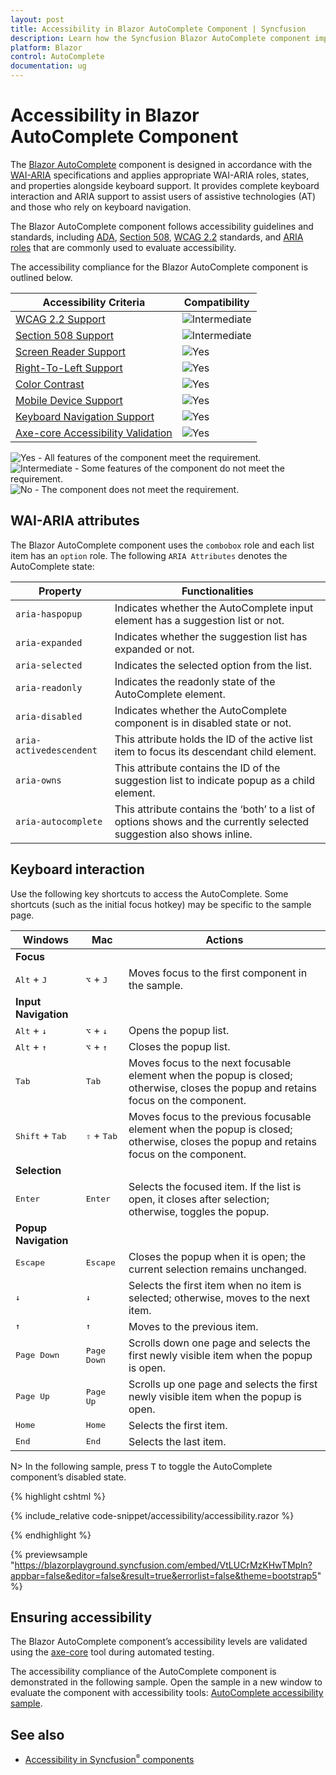 ```yaml
---
layout: post
title: Accessibility in Blazor AutoComplete Component | Syncfusion
description: Learn how the Syncfusion Blazor AutoComplete component implements accessibility, including WAI-ARIA roles and states, keyboard support, and compliance with WCAG and Section 508.
platform: Blazor
control: AutoComplete
documentation: ug
---
```


# Accessibility in Blazor AutoComplete Component

The [Blazor AutoComplete](https://www.syncfusion.com/blazor-components/blazor-autocomplete) component is designed in accordance with the [WAI-ARIA](https://www.w3.org/WAI/ARIA/apg/) specifications and applies appropriate WAI-ARIA roles, states, and properties alongside keyboard support. It provides complete keyboard interaction and ARIA support to assist users of assistive technologies (AT) and those who rely on keyboard navigation.

The Blazor AutoComplete component follows accessibility guidelines and standards, including [ADA](https://www.ada.gov/), [Section 508](https://www.section508.gov/), [WCAG 2.2](https://www.w3.org/TR/WCAG22/) standards, and [ARIA roles](https://www.w3.org/TR/wai-aria/#roles) that are commonly used to evaluate accessibility.

The accessibility compliance for the Blazor AutoComplete component is outlined below.

| Accessibility Criteria | Compatibility |
| -- | -- |
| [WCAG 2.2 Support](../common/accessibility#accessibility-standards) | <img src="https://cdn.syncfusion.com/content/images/documentation/partial.png" alt="Intermediate"> |
| [Section 508 Support](../common/accessibility#accessibility-standards) | <img src="https://cdn.syncfusion.com/content/images/documentation/partial.png" alt="Intermediate"> |
| [Screen Reader Support](../common/accessibility#screen-reader-support) | <img src="https://cdn.syncfusion.com/content/images/documentation/full.png" alt="Yes"> |
| [Right-To-Left Support](../common/accessibility#right-to-left-support) | <img src="https://cdn.syncfusion.com/content/images/documentation/full.png" alt="Yes"> |
| [Color Contrast](../common/accessibility#color-contrast) | <img src="https://cdn.syncfusion.com/content/images/documentation/full.png" alt="Yes"> |
| [Mobile Device Support](../common/accessibility#mobile-device-support) | <img src="https://cdn.syncfusion.com/content/images/documentation/full.png" alt="Yes"> |
| [Keyboard Navigation Support](../common/accessibility#keyboard-navigation-support) | <img src="https://cdn.syncfusion.com/content/images/documentation/full.png" alt="Yes"> |
| [Axe-core Accessibility Validation](../common/accessibility#ensuring-accessibility) | <img src="https://cdn.syncfusion.com/content/images/documentation/full.png" alt="Yes"> |

<style>
    .post .post-content img {
        display: inline-block;
        margin: 0.5em 0;
    }
</style>
<div><img src="https://cdn.syncfusion.com/content/images/documentation/full.png" alt="Yes"> - All features of the component meet the requirement.</div>

<div><img src="https://cdn.syncfusion.com/content/images/documentation/partial.png" alt="Intermediate"> - Some features of the component do not meet the requirement.</div>

<div><img src="https://cdn.syncfusion.com/content/images/documentation/not-supported.png" alt="No"> - The component does not meet the requirement.</div>


## WAI-ARIA attributes

The Blazor AutoComplete component uses the `combobox` role and each list item has an `option` role. The following `ARIA Attributes` denotes the AutoComplete state:

| **Property** | **Functionalities** |
| --- | --- |
| `aria-haspopup`| Indicates whether the AutoComplete input element has a suggestion list or not. |
| `aria-expanded` | Indicates whether the suggestion list has expanded or not. |
| `aria-selected` | Indicates the selected option from the list. |
| `aria-readonly` | Indicates the readonly state of the AutoComplete element. |
| `aria-disabled` | Indicates whether the AutoComplete component is in disabled state or not.|
| `aria-activedescendent` | This attribute holds the ID of the active list item to focus its descendant child element. |
| `aria-owns` | This attribute contains the ID of the suggestion list to indicate popup as a child element. |
| `aria-autocomplete` | This attribute contains the ‘both’ to a list of options shows and the currently selected suggestion also shows inline. |

## Keyboard interaction

Use the following key shortcuts to access the AutoComplete. Some shortcuts (such as the initial focus hotkey) may be specific to the sample page.

| Windows | Mac | Actions |
| --- | --- | --- |
|**Focus**| | |
|<kbd>Alt</kbd> + <kbd>J</kbd> | <kbd>⌥</kbd> + <kbd>J</kbd> | Moves focus to the first component in the sample. |
|**Input Navigation**| | |
| <kbd>Alt</kbd> + <kbd>↓</kbd> | <kbd>⌥</kbd> + <kbd>↓</kbd> | Opens the popup list. |
| <kbd>Alt</kbd> + <kbd>↑</kbd> | <kbd>⌥</kbd> + <kbd>↑</kbd> | Closes the popup list. |
| <kbd>Tab</kbd> | <kbd>Tab</kbd> | Moves focus to the next focusable element when the popup is closed; otherwise, closes the popup and retains focus on the component. |
| <kbd>Shift</kbd> + <kbd>Tab</kbd> | <kbd>⇧</kbd> + <kbd>Tab</kbd> | Moves focus to the previous focusable element when the popup is closed; otherwise, closes the popup and retains focus on the component. |
|**Selection**| | |
| <kbd>Enter</kbd> | <kbd>Enter</kbd> | Selects the focused item. If the list is open, it closes after selection; otherwise, toggles the popup. |
|**Popup Navigation**| | |
| <kbd>Escape</kbd> | <kbd>Escape</kbd> | Closes the popup when it is open; the current selection remains unchanged. |
| <kbd>↓</kbd> | <kbd>↓</kbd> | Selects the first item when no item is selected; otherwise, moves to the next item. |
| <kbd>↑</kbd> | <kbd>↑</kbd> | Moves to the previous item. |
| <kbd>Page Down</kbd> | <kbd>Page Down</kbd> | Scrolls down one page and selects the first newly visible item when the popup is open. |
| <kbd>Page Up</kbd> | <kbd>Page Up</kbd> | Scrolls up one page and selects the first newly visible item when the popup is open. |
| <kbd>Home</kbd> | <kbd>Home</kbd> | Selects the first item. |
| <kbd>End</kbd> | <kbd>End</kbd> | Selects the last item. |

N> In the following sample, press <kbd>T</kbd> to toggle the AutoComplete component’s disabled state.

{% highlight cshtml %}

{% include_relative code-snippet/accessibility/accessibility.razor %}

{% endhighlight %}

{% previewsample "https://blazorplayground.syncfusion.com/embed/VtLUCrMzKHwTMpln?appbar=false&editor=false&result=true&errorlist=false&theme=bootstrap5" %}

## Ensuring accessibility

The Blazor AutoComplete component’s accessibility levels are validated using the [axe-core](https://www.npmjs.com/package/axe-core) tool during automated testing.

The accessibility compliance of the AutoComplete component is demonstrated in the following sample. Open the sample in a new window to evaluate the component with accessibility tools: [AutoComplete accessibility sample](https://blazor.syncfusion.com/accessibility/autocomplete).

## See also

* [Accessibility in Syncfusion<sup style="font-size:70%">&reg;</sup> components](../common/accessibility)